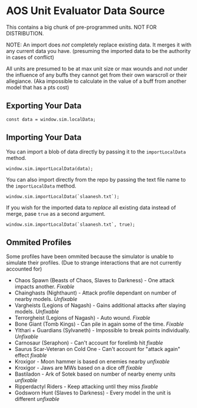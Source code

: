 # AOS Unit Evaluator Data Source

This contains a big chunk of pre-programmed units. NOT FOR DISTRIBUTION.

NOTE: An import does *not* completely replace existing data. It merges it with any current data you have. (presuming the imported data to be the authority in cases of conflict)

All units are presumed to be at max unit size or max wounds and *not* under the influence of any buffs they cannot get from their own warscroll or their allegiance. (Aka impossible to calculate in the value of a buff from another model that has a pts cost)

## Exporting Your Data

```
const data = window.sim.localData;
```

## Importing Your Data

You can import a blob of data directly by passing it to the `importLocalData` method.

```
window.sim.importLocalData(data);
```

You can also import directly from the repo by passing the text file name to the `importLocalData` method.

```
window.sim.importLocalData(`slaanesh.txt`);
```

If you wish for the imported data to *replace* all existing data instead of merge, pase `true` as a second argument.

```
window.sim.importLocalData(`slaanesh.txt`, true);
```

## Ommited Profiles

Some profiles have been ommited because the simulator is unable to simulate their profiles. (Due to strange interactions that are not currently accounted for)

- Chaos Spawn (Beasts of Chaos, Slaves to Darkness) - One attack impacts another. *Fixable*
- Chainghasts (Nighthaunt) - Attack profile dependant on number of nearby models. *Unfixable*
- Vargheists (Legions of Nagash) - Gains additional attacks after slaying models. *Unfixable*
- Terrorgheist (Legions of Nagash) - Auto wound. *Fixable*
- Bone Giant (Tomb Kings) - Can pile in again some of the time. *Fixable*
- Ylthari + Guardians (Sylvaneth) - Impossible to break points individually. *Unfixable*
- Carnosaur (Seraphon) - Can't account for forelimb hit *fixable*
- Saurus Scar-Veteran on Cold One - Can't account for "attack again" effect *fixable*
- Kroxigor - Moon hammer is based on enemies nearby *unfixable*
- Kroxigor - Jaws are MWs based on a dice off *fixable*
- Bastiladon - Ark of Sotek based on number of nearby enemy units *unfixable*
- Ripperdactyl Riders - Keep attacking until they miss *fixable*
- Godsworn Hunt (Slaves to Darkness) - Every model in the unit is different *unfixable*